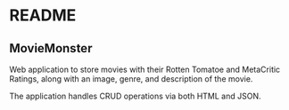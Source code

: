 # README #

## MovieMonster ##
Web application to store movies with their Rotten Tomatoe and MetaCritic Ratings, along with an image, genre, and description of the movie.


The application handles CRUD operations via both HTML and JSON.
